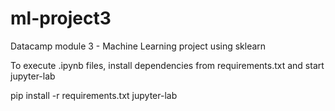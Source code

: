 # ml-project3
Datacamp module 3 - Machine Learning project using sklearn

To execute .ipynb files, install dependencies from requirements.txt and start jupyter-lab

pip install -r requirements.txt
jupyter-lab
